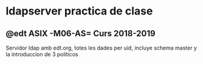 # ldapserver practica de clase

## @edt ASIX -M06-AS= Curs 2018-2019

Servidor ldap amb edt.org, totes les dades per uid, incluye schema master y la introduccion de 3 politicos



